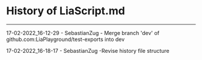 # History of LiaScript.md

---------------------------------------
17-02-2022_16-12-29 - SebastianZug - Merge branch 'dev' of github.com:LiaPlayground/test-exports into dev

17-02-2022_16-18-17 - SebastianZug -Revise history file structure

